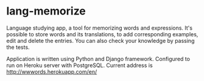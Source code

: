 # lang-memorize
Language studying app, a tool for memorizing words and expressions. It's possible to store words and its translations, to add corresponding examples, edit and delete the entries. You can also check your knowledge by passing the tests.

Application is written using Python and Django framework. Configured to run on Heroku server with PostgreSQL. Current address is http://wwwords.herokuapp.com/en/
